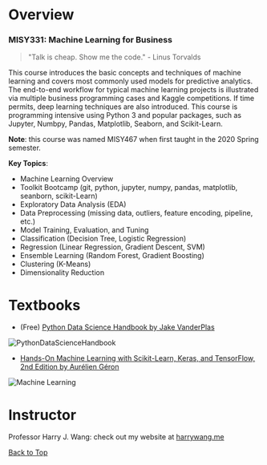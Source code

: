 # Overview
### MISY331: Machine Learning for Business

> "Talk is cheap. Show me the code." - Linus Torvalds

This course introduces the basic concepts and techniques of machine learning and covers most commonly used models for predictive analytics. The end-to-end workflow for typical machine learning projects is illustrated via multiple business programming cases and Kaggle competitions. If time permits, deep learning techniques are also introduced. This course is programming intensive using Python 3 and popular packages, such as Jupyter, Numbpy, Pandas, Matplotlib, Seaborn, and Scikit-Learn.

**Note**: this course was named MISY467 when first taught in the 2020 Spring semester.

**Key Topics**:

- Machine Learning Overview
- Toolkit Bootcamp (git, python, jupyter, numpy, pandas, matplotlib, seanborn, scikit-Learn)
- Exploratory Data Analysis (EDA)
- Data Preprocessing (missing data, outliers, feature encoding, pipeline, etc.)
- Model Training, Evaluation, and Tuning
- Classification (Decision Tree, Logistic Regression)
- Regression (Linear Regression, Gradient Descent, SVM)
- Ensemble Learning (Random Forest, Gradient Boosting)
- Clustering (K-Means)
- Dimensionality Reduction

# Textbooks

- (Free) [Python Data Science Handbook by Jake VanderPlas](https://jakevdp.github.io/PythonDataScienceHandbook/)

![PythonDataScienceHandbook](./img/datascience.png)

- [Hands-On Machine Learning with Scikit-Learn, Keras, and TensorFlow, 2nd Edition
by Aurélien Géron](https://www.oreilly.com/library/view/hands-on-machine-learning/9781492032632/)

![Machine Learning](./img/machinelearning.png)

# Instructor

Professor Harry J. Wang: check out my website at [harrywang.me](http://harrywang.me/)

[Back to Top](#misy331-machine-learning-for-business)
